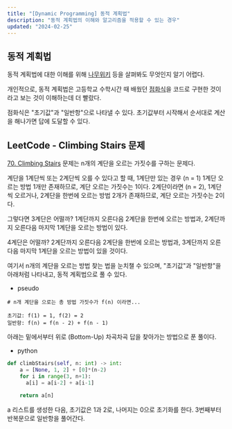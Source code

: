 ```yaml
---
title: "[Dynamic Programming] 동적 계획법"
description: "동적 계획법의 이해와 알고리즘을 적용할 수 있는 경우"
updated: "2024-02-25"
---
```


## 동적 계획법

동적 계획법에 대한 이해를 위해 [나무위키](https://namu.wiki/w/%EB%8F%99%EC%A0%81%20%EA%B3%84%ED%9A%8D%EB%B2%95) 등을 살펴봐도 무엇인지 알기 어렵다.

개인적으로, 동적 계획법은 고등학교 수학시간 때 배웠던 [점화식](https://namu.wiki/w/%EC%A0%90%ED%99%94%EC%8B%9D)을 코드로 구현한 것이라고 보는 것이 이해하는데 더 빨랐다.

점화식은 "초기값"과 "일반항"으로 나타낼 수 있다. 초기값부터 시작해서 순서대로 계산을 해나가면 답에 도달할 수 있다.

## LeetCode - Climbing Stairs 문제

[70. Climbing Stairs](https://leetcode.com/problems/climbing-stairs/) 문제는 n개의 계단을 오르는 가짓수를 구하는 문제다.

계단을 1계단씩 또는 2계단씩 오를 수 있다고 할 때, 1계단만 있는 경우 (n = 1) 1계단 오르는 방법 1개만 존재하므로, 계단 오르는 가짓수는 1이다. 2계단이라면 (n = 2), 1계단씩 오르거나, 2계단을 한번에 오르는 방법 2개가 존재하므로, 계단 오르는 가짓수는 2이다.

그렇다면 3계단은 어떨까? 1계단까지 오른다음 2계단을 한번에 오르는 방법과, 2계단까지 오른다음 마지막 1계단을 오르는 방법이 있다.

4계단은 어떨까? 2계단까지 오른다음 2계단을 한번에 오르는 방법과, 3계단까지 오른다음 마지막 1계단을 오르는 방법이 있을 것이다.

여기서 n개의 계단을 오르는 방법 찾는 법을 눈치챌 수 있으며, "초기값"과 "일반항"을 아래처럼 나타내고, 동적 계획법으로 풀 수 있다.

- pseudo
```pseudo
# n개 계단을 으로는 총 방법 가짓수가 f(n) 이라면...

초기값: f(1) = 1, f(2) = 2
일반항: f(n) = f(n - 2) + f(n - 1)
```

아래는 밑에서부터 위로 (Bottom-Up) 차곡차곡 답을 찾아가는 방법으로 푼 풀이다.

- python
```python
def climbStairs(self, n: int) -> int:
    a = [None, 1, 2] + [0]*(n-2)
    for i in range(3, n+1):
      a[i] = a[i-2] + a[i-1]
    
    return a[n]
```

a 리스트를 생성한 다음, 초기값은 1과 2로, 나머지는 0으로 초기화를 한다. 3번째부터 반복문으로 일반항을 풀어간다.